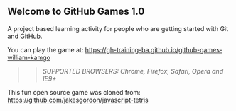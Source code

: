 ## Welcome to GitHub Games 1.0

A project based learning activity for people who are getting started with Git and GitHub.

You can play the game at: https://gh-training-ba.github.io/github-games-william-kamgo

>> _*SUPPORTED BROWSERS*: Chrome, Firefox, Safari, Opera and IE9+_

This fun open source game was cloned from: https://github.com/jakesgordon/javascript-tetris
